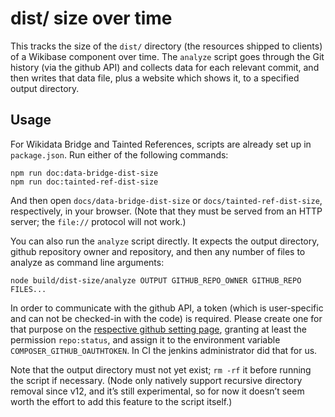 # dist/ size over time

This tracks the size of the `dist/` directory (the resources shipped to clients) of a Wikibase component over time.
The `analyze` script goes through the Git history (via the github API) and collects data for each relevant commit,
and then writes that data file, plus a website which shows it, to a specified output directory.

## Usage

For Wikidata Bridge and Tainted References, scripts are already set up in `package.json`.
Run either of the following commands:

    npm run doc:data-bridge-dist-size
    npm run doc:tainted-ref-dist-size

And then open `docs/data-bridge-dist-size` or `docs/tainted-ref-dist-size`, respectively, in your browser.
(Note that they must be served from an HTTP server; the `file://` protocol will not work.)

You can also run the `analyze` script directly.
It expects the output directory, github repository owner and repository, and then any number of files to analyze as command line arguments:

    node build/dist-size/analyze OUTPUT GITHUB_REPO_OWNER GITHUB_REPO FILES...

In order to communicate with the github API, a token (which is user-specific and can not be checked-in with the code) is required.
Please create one for that purpose on the [respective github setting page](https://github.com/settings/tokens), granting at least the permission `repo:status`,
and assign it to the environment variable `COMPOSER_GITHUB_OAUTHTOKEN`.
In CI the jenkins administrator did that for us.

Note that the output directory must not yet exist; `rm -rf` it before running the script if necessary.
(Node only natively support recursive directory removal since v12, and it’s still experimental,
so for now it doesn’t seem worth the effort to add this feature to the script itself.)
